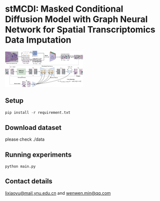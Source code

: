 # stMCDI: Masked Conditional Diffusion Model with Graph Neural Network for Spatial Transcriptomics Data Imputation

<img src="model.jpg" style="zoom:25%;" />

## Setup

```python
pip install -r requirement.txt
```

## Download dataset

please check ./data

## Running experiments

```
python main.py
```

## Contact details

lixiaoyu@mail.ynu.edu.cn and wenwen.min@qq.com
